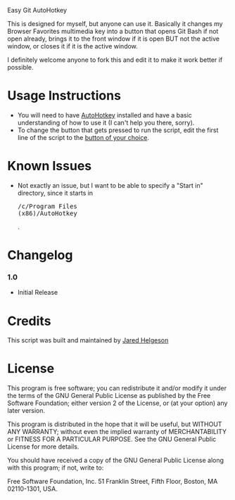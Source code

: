 Easy Git AutoHotkey

This is designed for myself, but anyone can use it. Basically it changes my Browser Favorites multimedia key into a button that opens Git Bash if not open already, brings it to the front window if it is open BUT not the active window, or closes it if it is the active window.

I definitely welcome anyone to fork this and edit it to make it work better if possible.

Usage Instructions
===========

* You will need to have [AutoHotkey](http://autohotkey.com) installed and have a basic understanding of how to use it (I can't help you there, sorry).
* To change the button that gets pressed to run the script, edit the first line of the script to the [button of your choice](http://www.autohotkey.com/docs/KeyList.htm).

Known Issues
===========

* Not exactly an issue, but I want to be able to specify a "Start in" directory, since it starts in <pre>/c/Program Files (x86)/AutoHotkey</pre>.

Changelog
===========

### 1.0
* Initial Release

Credits
===========

This script was built and maintained by [Jared Helgeson](http://divinethemes.com)

License
===========

This program is free software; you can redistribute it and/or modify it under the terms of the GNU General Public License as published by the Free Software Foundation; either version 2 of the License, or (at your option) any later version.

This program is distributed in the hope that it will be useful, but WITHOUT ANY WARRANTY; without even the implied warranty of MERCHANTABILITY or FITNESS FOR A PARTICULAR PURPOSE.  See the GNU General Public License for more details.

You should have received a copy of the GNU General Public License along with this program; if not, write to:

Free Software Foundation, Inc.
51 Franklin Street, Fifth Floor,
Boston, MA
02110-1301, USA.